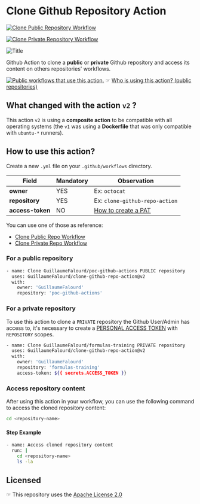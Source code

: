 # Clone Github Repository Action

[![Clone Public Repository Workflow](https://github.com/GuillaumeFalourd/clone-github-repo-action/actions/workflows/public-repo.yml/badge.svg)](https://github.com/GuillaumeFalourd/clone-github-repo-action/actions/workflows/public-repo.yml)

[![Clone Private Repository Workflow](https://github.com/GuillaumeFalourd/clone-github-repo-action/actions/workflows/private-repo.yml/badge.svg)](https://github.com/GuillaumeFalourd/clone-github-repo-action/actions/workflows/private-repo.yml)

![Title](https://user-images.githubusercontent.com/22433243/117468930-900a9800-af2b-11eb-9bd4-0aa16465f952.png)

Github Action to clone a **public** or **private** Github repository and access its content on others repositories' workflows.

[![Public workflows that use this action.](https://img.shields.io/endpoint?url=https%3A%2F%2Fapi-endbug.vercel.app%2Fapi%2Fgithub-actions%2Fused-by%3Faction%3DGuillaumeFalourd%2Fclone-github-repo-action%26badge%3Dtrue)](https://github.com/search?o=desc&q=GuillaumeFalourd+clone-github-repo-action+path%3A.github%2Fworkflows+language%3AYAML&s=&type=Code) ☞ [Who is using this action? (public repositories)](https://github.com/search?q=clone-github-repo-action+path%3A.github%2Fworkflows+language%3AYAML&type=code)

## What changed with the action `v2` ?

This action `v2` is using a **composite action** to be compatible with all operating systems (the `v1` was using a **Dockerfile** that was only compatible with `ubuntu-*` runners).

## How to use this action?

Create a new `.yml` file on your `.github/workflows` directory.

Field | Mandatory | Observation
------------ | ------------  | -------------
**owner** | YES | Ex: `octocat`
**repository** | YES | Ex: `clone-github-repo-action`
**access-token** | NO | [How to create a PAT](https://docs.github.com/en/github/authenticating-to-github/creating-a-personal-access-token)

You can use one of those as reference:

- [Clone Public Repo Workflow](https://github.com/GuillaumeFalourd/clone-github-repo-action/blob/main/.github/workflows/public-repo.yml)
- [Clone Private Repo Workflow](https://github.com/GuillaumeFalourd/clone-github-repo-action/blob/main/.github/workflows/private-repo.yml)

### For a public repository

```bash
- name: Clone GuillaumeFalourd/poc-github-actions PUBLIC repository
  uses: GuillaumeFalourd/clone-github-repo-action@v2
  with:
    owner: 'GuillaumeFalourd'
    repository: 'poc-github-actions'
```

### For a private repository

To use this action to clone a `PRIVATE` repository the Github User/Admin has access to, it's necessary to create a [PERSONAL ACCESS TOKEN](https://github.com/settings/tokens) with `REPOSITORY` scopes.

```bash
- name: Clone GuillaumeFalourd/formulas-training PRIVATE repository
  uses: GuillaumeFalourd/clone-github-repo-action@v2
  with:
    owner: 'GuillaumeFalourd'
    repository: 'formulas-training'
    access-token: ${{ secrets.ACCESS_TOKEN }}
```

### Access repository content

After using this action in your workflow, you can use the following command to access the cloned repository content:

```bash
cd <repository-name>
```

#### Step Example

```bash
- name: Access cloned repository content
  run: |
    cd <repository-name>
    ls -la
```

## Licensed

☞ This repository uses the [Apache License 2.0](https://github.com/GuillaumeFalourd/aws-cliaction/blob/main/LICENSE)
